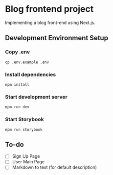 # Blog frontend project

Implementing a blog front-end using Next.js.

## Development Environment Setup

### Copy .env

```shell
cp .env.example .env
```

### Install dependencies

```shell
npm install
```

### Start development server

```shell
npm run dev
```

### Start Storybook

```shell
npm run storybook
```

## To-do

- [ ] Sign Up Page
- [ ] User Main Page
- [ ] Markdown to text (for default description)
